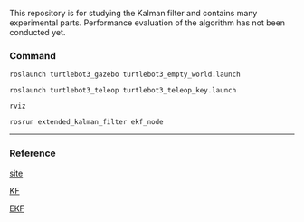 This repository is for studying the Kalman filter and contains many experimental parts. Performance evaluation of the algorithm has not been conducted yet.

### Command
```
roslaunch turtlebot3_gazebo turtlebot3_empty_world.launch

roslaunch turtlebot3_teleop turtlebot3_teleop_key.launch

rviz

rosrun extended_kalman_filter ekf_node 
```

---
### Reference

[site](https://codingcorner.org/blog/the-kalman-filter/)

[KF](https://codingcorner.org/kalman-filter-cpp-eigen-cmake/)

[EKF](https://codingcorner.org/extended-kalman-filter-in-cpp-with-eigen3/)